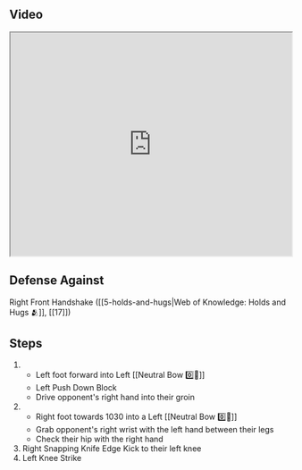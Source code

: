 
## Video

<iframe src="https://www.youtube.com/embed/vkfTVep_QzM?start=205&end=344" width="100%" height="400"></iframe>

## Defense Against

Right Front Handshake ([[5-holds-and-hugs|Web of Knowledge: Holds and Hugs 🫂]], [[17]])

## Steps

1. - Left foot forward into Left [[Neutral Bow  0️⃣🦶]]
    - Left Push Down Block
    - Drive opponent's right hand into their groin
2. - Right foot towards 1030 into a Left [[Neutral Bow  0️⃣🦶]]
    - Grab opponent's right wrist with the left hand between their legs
    - Check their hip with the right hand
3. Right Snapping Knife Edge Kick to their left knee
4. Left Knee Strike